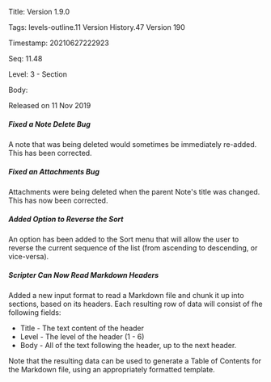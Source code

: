 Title:  Version 1.9.0

Tags:   levels-outline.11 Version History.47 Version 190

Timestamp: 20210627222923

Seq:    11.48

Level:  3 - Section

Body: 

Released on 11 Nov 2019
 
##### Fixed a Note Delete Bug

A note that was being deleted would sometimes be immediately re-added. This has been corrected. 

 
##### Fixed an Attachments Bug

Attachments were being deleted when the parent Note's title was changed. This has now been corrected. 

 
##### Added Option to Reverse the Sort

An option has been added to the Sort menu that will allow the user to reverse the current sequence of the list (from ascending to descending, or vice-versa).

 
##### Scripter Can Now Read Markdown Headers

Added a new input format to read a Markdown file and chunk it up into sections, based on its headers. Each resulting row of data will consist of fhe following fields:

* Title - The text content of the header
* Level - The level of the header (1 - 6)
* Body - All of the text following the header, up to the next header. 

Note that the resulting data can be used to generate a Table of Contents for the Markdown file, using an appropriately formatted template.
